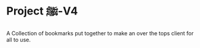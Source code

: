 # Project ﷺ-V4

A Collection of bookmarks put together to make an over the tops client for all to use.
